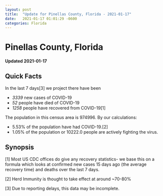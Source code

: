 ```yaml
---
layout: post
title:  "Update for Pinellas County, Florida - 2021-01-17"
date:   2021-01-17 01:01:29 -0600
categories: Florida
---
```


# Pinellas County, Florida
#### Updated 2021-01-17

## Quick Facts

In the last 7 days[3] we project there have been
- *3339* new cases of COVID-19
- *52* people have died of COVID-19
- *1258* people have recovered from COVID-19[1]

The population in this census area is 974996. By our calculations:
- 5.53% of the population have had COVID-19.[2]
- 1.05% of the population or 10222.0 people are actively fighting the virus.

## Synopsis




[1] Most US CDC offices do give any recovery statistics- we base this on a formula which looks at confirmed new cases
15 days ago (the average recovery time) and deaths over the last 7 days.

[2] Herd Immunity is thought to take effect at around ~70-80%

[3] Due to reporting delays, this data may be incomplete.
 
    